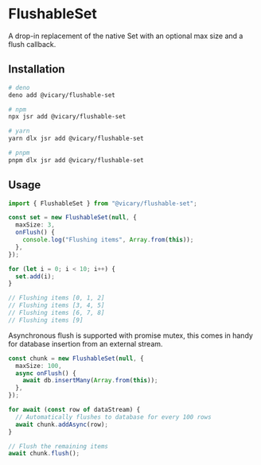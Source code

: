 # FlushableSet

A drop-in replacement of the native Set with an optional max size and a flush
callback.

## Installation

```bash
# deno
deno add @vicary/flushable-set

# npm
npx jsr add @vicary/flushable-set

# yarn
yarn dlx jsr add @vicary/flushable-set

# pnpm
pnpm dlx jsr add @vicary/flushable-set
```

## Usage

```typescript
import { FlushableSet } from "@vicary/flushable-set";

const set = new FlushableSet(null, {
  maxSize: 3,
  onFlush() {
    console.log("Flushing items", Array.from(this));
  },
});

for (let i = 0; i < 10; i++) {
  set.add(i);
}

// Flushing items [0, 1, 2]
// Flushing items [3, 4, 5]
// Flushing items [6, 7, 8]
// Flushing items [9]
```

Asynchronous flush is supported with promise mutex, this comes in handy for
database insertion from an external stream.

```typescript
const chunk = new FlushableSet(null, {
  maxSize: 100,
  async onFlush() {
    await db.insertMany(Array.from(this));
  },
});

for await (const row of dataStream) {
  // Automatically flushes to database for every 100 rows
  await chunk.addAsync(row);
}

// Flush the remaining items
await chunk.flush();
```
